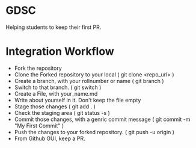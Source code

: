 # GDSC
Helping students to keep their first PR.

# Integration Workflow
- Fork the repository
- Clone the Forked repository to your local ( git clone <repo_url> )
- Create a branch, with your rollnumber or name ( git branch <rollnumber> )
- Switch to that branch. ( git switch <rollnumber> )
- Create a File, with your_name.md 
- Write about yourself in it. Don't keep the file empty
- Stage those changes ( git add . )
- Check the staging area ( git status -s )
- Commit those changes, with a genric commit message ( git commit -m "My First Commit" )
- Push the changes to your forked repository. ( git push -u origin <rollnumber>)
- From Github GUI, keep a PR.
